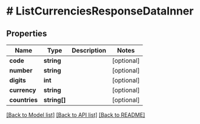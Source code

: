 # # ListCurrenciesResponseDataInner

## Properties

Name | Type | Description | Notes
------------ | ------------- | ------------- | -------------
**code** | **string** |  | [optional]
**number** | **string** |  | [optional]
**digits** | **int** |  | [optional]
**currency** | **string** |  | [optional]
**countries** | **string[]** |  | [optional]

[[Back to Model list]](../../README.md#models) [[Back to API list]](../../README.md#endpoints) [[Back to README]](../../README.md)
